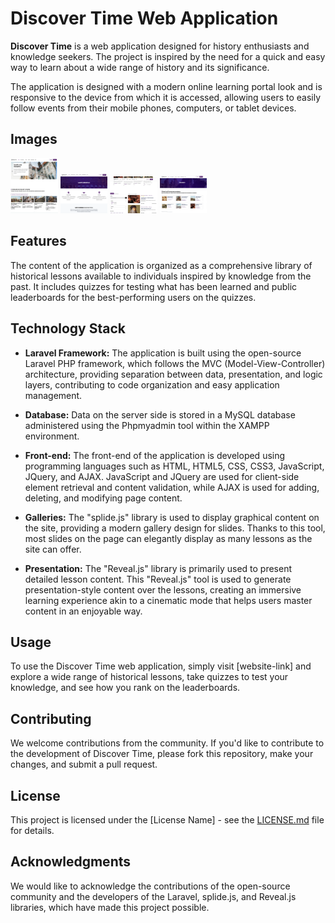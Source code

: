 # Discover Time Web Application

**Discover Time** is a web application designed for history enthusiasts and knowledge seekers. The project is inspired by the need for a quick and easy way to learn about a wide range of history and its significance.

The application is designed with a modern online learning portal look and is responsive to the device from which it is accessed, allowing users to easily follow events from their mobile phones, computers, or tablet devices.
## Images
<img src="readme-images/home_page.png" width="15%"></img>
<img src="readme-images/about_page.png" width="15%"></img>
<img src="readme-images/lectures_page.png" width="15%"></img>
<img src="readme-images/quizzes_page.png" width="15%"></img>

## Features

The content of the application is organized as a comprehensive library of historical lessons available to individuals inspired by knowledge from the past. It includes quizzes for testing what has been learned and public leaderboards for the best-performing users on the quizzes.

## Technology Stack

- **Laravel Framework:** The application is built using the open-source Laravel PHP framework, which follows the MVC (Model-View-Controller) architecture, providing separation between data, presentation, and logic layers, contributing to code organization and easy application management.

- **Database:** Data on the server side is stored in a MySQL database administered using the Phpmyadmin tool within the XAMPP environment.

- **Front-end:** The front-end of the application is developed using programming languages such as HTML, HTML5, CSS, CSS3, JavaScript, JQuery, and AJAX. JavaScript and JQuery are used for client-side element retrieval and content validation, while AJAX is used for adding, deleting, and modifying page content.

- **Galleries:** The "splide.js" library is used to display graphical content on the site, providing a modern gallery design for slides. Thanks to this tool, most slides on the page can elegantly display as many lessons as the site can offer.

- **Presentation:** The "Reveal.js" library is primarily used to present detailed lesson content. This "Reveal.js" tool is used to generate presentation-style content over the lessons, creating an immersive learning experience akin to a cinematic mode that helps users master content in an enjoyable way.

## Usage

To use the Discover Time web application, simply visit [website-link] and explore a wide range of historical lessons, take quizzes to test your knowledge, and see how you rank on the leaderboards.

## Contributing

We welcome contributions from the community. If you'd like to contribute to the development of Discover Time, please fork this repository, make your changes, and submit a pull request.

## License

This project is licensed under the [License Name] - see the [LICENSE.md](LICENSE.md) file for details.

## Acknowledgments

We would like to acknowledge the contributions of the open-source community and the developers of the Laravel, splide.js, and Reveal.js libraries, which have made this project possible.
